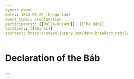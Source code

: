 ```yaml
---
type:: event
date:: 1844-05-22 (Gregorian)
event_type:: proclamation
participants:: [[Mulla-Husayn]], [[The Báb]]
location:: [[Shiraz]]
sources:: https://oceanlibrary.com/dawn-breakers_nabil/
---
```


# Declaration of the Báb

...